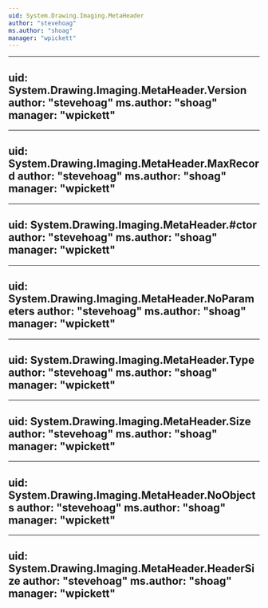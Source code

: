 ```yaml
---
uid: System.Drawing.Imaging.MetaHeader
author: "stevehoag"
ms.author: "shoag"
manager: "wpickett"
---
```


---
uid: System.Drawing.Imaging.MetaHeader.Version
author: "stevehoag"
ms.author: "shoag"
manager: "wpickett"
---

---
uid: System.Drawing.Imaging.MetaHeader.MaxRecord
author: "stevehoag"
ms.author: "shoag"
manager: "wpickett"
---

---
uid: System.Drawing.Imaging.MetaHeader.#ctor
author: "stevehoag"
ms.author: "shoag"
manager: "wpickett"
---

---
uid: System.Drawing.Imaging.MetaHeader.NoParameters
author: "stevehoag"
ms.author: "shoag"
manager: "wpickett"
---

---
uid: System.Drawing.Imaging.MetaHeader.Type
author: "stevehoag"
ms.author: "shoag"
manager: "wpickett"
---

---
uid: System.Drawing.Imaging.MetaHeader.Size
author: "stevehoag"
ms.author: "shoag"
manager: "wpickett"
---

---
uid: System.Drawing.Imaging.MetaHeader.NoObjects
author: "stevehoag"
ms.author: "shoag"
manager: "wpickett"
---

---
uid: System.Drawing.Imaging.MetaHeader.HeaderSize
author: "stevehoag"
ms.author: "shoag"
manager: "wpickett"
---
